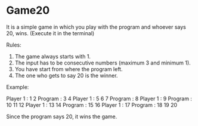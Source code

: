 # Game20
It is a simple game in which you play with the program and whoever says 20, wins.
(Execute it in the terminal)

Rules:
1. The game always starts with 1.
2. The input has to be consecutive numbers (maximum 3 and minimum 1).
3. You have start from where the program left.
4. The one who gets to say 20 is the winner.

Example:

Player 1 : 1 2 
Program : 3 4
Player 1 : 5 6 7
Program : 8
Player 1 : 9
Program : 10 11 12
Player 1 : 13 14
Program : 15 16
Player 1 : 17
Program : 18 19 20

Since the program says 20, it wins the game.
